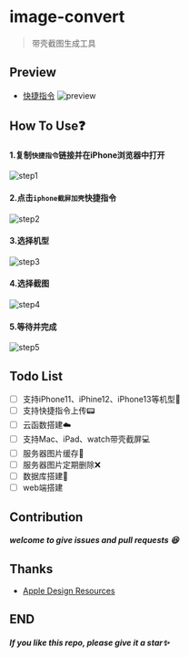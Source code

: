 # image-convert

> 带壳截图生成工具

## Preview
- [快捷指令](https://www.icloud.com/shortcuts/bb7412ec66984d998d2079a59ab7f5bc)
![preview](https://cdn.jsdelivr.net/gh/mouweng/FigureBed/img/202203202120832.png)
## How To Use❓
#### 1.复制`快捷指令`链接并在iPhone浏览器中打开
![step1](https://cdn.jsdelivr.net/gh/mouweng/FigureBed/img/202203202133846.PNG)
#### 2.点击`iphone截屏加壳`快捷指令
![step2](https://cdn.jsdelivr.net/gh/mouweng/FigureBed/img/202203202133365.PNG)
#### 3.选择机型
![step3](https://cdn.jsdelivr.net/gh/mouweng/FigureBed/img/202203202134881.PNG)
#### 4.选择截图
![step4](https://cdn.jsdelivr.net/gh/mouweng/FigureBed/img/202203202134568.PNG)
#### 5.等待并完成
![step5](https://cdn.jsdelivr.net/gh/mouweng/FigureBed/img/202203202134469.PNG)
## Todo List
- [ ] 支持iPhone11、iPhine12、iPhone13等机型📱
- [ ] 支持快捷指令上传📟
- [ ] 云函数搭建☁️
- [ ] 支持Mac、iPad、watch带壳截屏💻
- [ ] 服务器图片缓存📩
- [ ] 服务器图片定期删除❌
- [ ] 数据库搭建📨
- [ ] web端搭建

## Contribution
##### welcome to give issues and pull requests 😆

## Thanks
- [Apple Design Resources](https://developer.apple.com/design/resources/)

## END
##### If you like this repo, please give it a star✨